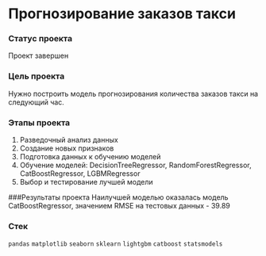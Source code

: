 # Прогнозирование заказов такси

### Статус проекта
Проект завершен

### Цель проекта
Нужно построить модель прогнозирования количества заказов такси на следующий час.

### Этапы проекта
1. Разведочный анализ данных
2. Создание новых признаков
3. Подготовка данных к обучению моделей
4. Обучение моделей: DecisionTreeRegressor, RandomForestRegressor, CatBoostRegressor, LGBMRegressor
5. Выбор и тестирование лучшей модели


###Результаты проекта
Наилучшей моделью оказалась модель CatBoostRegressor, значением RMSE на тестовых данных - 39.89

### Стек
`pandas` `matplotlib` `seaborn` `sklearn` `lightgbm` `catboost` `statsmodels`

